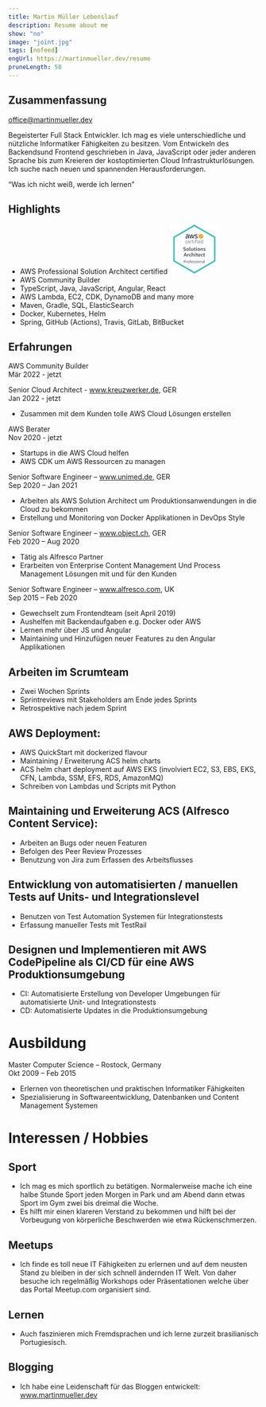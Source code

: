```yaml
---
title: Martin Müller Lebenslauf
description: Resume about me
show: "no"
image: "joint.jpg"
tags: [nofeed]
engUrl: https://martinmueller.dev/resume
pruneLength: 50
---
```


## Zusammenfassung

office@martinmueller.dev

Begeisterter Full Stack Entwickler. Ich mag es viele unterschiedliche und nützliche Informatiker Fähigkeiten zu besitzen. Vom Entwickeln des Backendsund Frontend geschrieben in Java, JavaScript oder jeder anderen Sprache bis zum Kreieren der kostoptimierten Cloud Infrastrukturlösungen. Ich suche nach neuen und spannenden Herausforderungen.

“Was ich nicht weiß, werde ich lernen”

## Highlights

- AWS Professional Solution Architect certified [![pic](https://raw.githubusercontent.com/mmuller88/mmblog/master/content/resume/cert.png)](https://martinmueller.dev/aws-cert)
- AWS Community Builder
- TypeScript, Java, JavaScript, Angular, React
- AWS Lambda, EC2, CDK, DynamoDB and many more
- Maven, Gradle, SQL, ElasticSearch
- Docker, Kubernetes, Helm
- Spring, GitHub (Actions), Travis, GitLab, BitBucket

## Erfahrungen

AWS Community Builder \
Mär 2022 - jetzt

Senior Cloud Architect - www.kreuzwerker.de, GER \
Jan 2022 - jetzt

- Zusammen mit dem Kunden tolle AWS Cloud Lösungen erstellen

AWS Berater \
Nov 2020 - jetzt

- Startups in die AWS Cloud helfen
- AWS CDK um AWS Ressourcen zu managen

Senior Software Engineer – www.unimed.de, GER \
Sep 2020 – Jan 2021

- Arbeiten als AWS Solution Architect um Produktionsanwendungen in die Cloud zu bekommen
- Erstellung und Monitoring von Docker Applikationen in DevOps Style

Senior Software Engineer – www.object.ch, GER \
Feb 2020 – Aug 2020

- Tätig als Alfresco Partner
- Erarbeiten von Enterprise Content Management Und Process Management Lösungen mit und für den Kunden

Senior Software Engineer – www.alfresco.com, UK \
Sep 2015 – Feb 2020

- Gewechselt zum Frontendteam (seit April 2019)
- Aushelfen mit Backendaufgaben e.g. Docker oder AWS
- Lernen mehr über JS und Angular
- Maintaining und Hinzufügen neuer Features zu den Angular Applikationen

## Arbeiten im Scrumteam

- Zwei Wochen Sprints
- Sprintreviews mit Stakeholders am Ende jedes Sprints
- Retrospektive nach jedem Sprint

## AWS Deployment:

- AWS QuickStart mit dockerized flavour
- Maintaining / Erweiterung ACS helm charts
- ACS helm chart deployment auf AWS EKS (involviert EC2, S3, EBS, EKS, CFN, Lambda, SSM, EFS, RDS, AmazonMQ)
- Schreiben von Lambdas und Scripts mit Python

## Maintaining und Erweiterung ACS (Alfresco Content Service):

- Arbeiten an Bugs oder neuen Featuren
- Befolgen des Peer Review Prozesses
- Benutzung von Jira zum Erfassen des Arbeitsflusses

## Entwicklung von automatisierten / manuellen Tests auf Units- und Integrationslevel

- Benutzen von Test Automation Systemen für Integrationstests
- Erfassung manueller Tests mit TestRail

## Designen und Implementieren mit AWS CodePipeline als CI/CD für eine AWS Produktionsumgebung

- CI: Automatisierte Erstellung von Developer Umgebungen für automatisierte Unit- und Integrationstests
- CD: Automatisierte Updates in die Produktionsumgebung

# Ausbildung

Master Computer Science – Rostock, Germany \
Okt 2009 – Feb 2015

- Erlernen von theoretischen und praktischen Informatiker Fähigkeiten
- Spezialisierung in Softwareentwicklung, Datenbanken und Content Management Systemen

# Interessen / Hobbies

## Sport

- Ich mag es mich sportlich zu betätigen. Normalerweise mache ich eine halbe Stunde Sport jeden Morgen in Park und am Abend dann etwas Sport im Gym zwei bis dreimal die Woche.
- Es hilft mir einen klareren Verstand zu bekommen und hilft bei der Vorbeugung von körperliche Beschwerden wie etwa Rückenschmerzen.

## Meetups

- Ich finde es toll neue IT Fähigkeiten zu erlernen und auf dem neusten Stand zu bleiben in der sich schnell ändernden IT Welt. Von daher besuche ich regelmäßig Workshops oder Präsentationen welche über das Portal Meetup.com organisiert sind.

## Lernen

- Auch faszinieren mich Fremdsprachen und ich lerne zurzeit brasilianisch Portugiesisch.

## Blogging

- Ich habe eine Leidenschaft für das Bloggen entwickelt: www.martinmueller.dev
